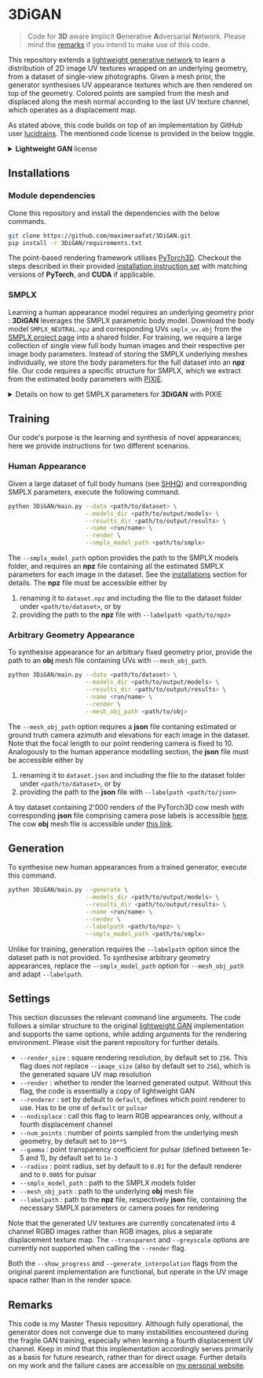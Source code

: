 # 3DiGAN

> Code for **3D** aware **i**mplicit **G**enerative **A**dversarial **N**etwork. Please mind the [remarks](#remarks) if you intend to make use of this code.

This repository extends a [lightweight generative network](https://github.com/lucidrains/lightweight-gan) to learn a distribution of 2D image UV textures wrapped on an underlying geometry, from a dataset of single-view photographs. Given a mesh prior, the generator synthesises UV appearance textures which are then rendered on top of the geometry. Colored points are sampled from the mesh and displaced along the mesh normal according to the last UV texture channel, which operates as a displacement map.

As stated above, this code builds on top of an implementation by GitHub user [lucidrains](https://github.com/lucidrains). The mentioned code license is provided in the below toggle.

<details>
<summary> <b>Lightweight GAN</b> license </summary>

```markdown
MIT License

Copyright (c) 2021 Phil Wang

Permission is hereby granted, free of charge, to any person obtaining a copy
of this software and associated documentation files (the "Software"), to deal
in the Software without restriction, including without limitation the rights
to use, copy, modify, merge, publish, distribute, sublicense, and/or sell
copies of the Software, and to permit persons to whom the Software is
furnished to do so, subject to the following conditions:

The above copyright notice and this permission notice shall be included in all
copies or substantial portions of the Software.

THE SOFTWARE IS PROVIDED "AS IS", WITHOUT WARRANTY OF ANY KIND, EXPRESS OR
IMPLIED, INCLUDING BUT NOT LIMITED TO THE WARRANTIES OF MERCHANTABILITY,
FITNESS FOR A PARTICULAR PURPOSE AND NONINFRINGEMENT. IN NO EVENT SHALL THE
AUTHORS OR COPYRIGHT HOLDERS BE LIABLE FOR ANY CLAIM, DAMAGES OR OTHER
LIABILITY, WHETHER IN AN ACTION OF CONTRACT, TORT OR OTHERWISE, ARISING FROM,
OUT OF OR IN CONNECTION WITH THE SOFTWARE OR THE USE OR OTHER DEALINGS IN THE
SOFTWARE.
```
</details>


## Installations

### Module dependencies

Clone this repository and install the dependencies with the below commands.
```bash
git clone https://github.com/maximeraafat/3DiGAN.git
pip install -r 3DiGAN/requirements.txt
```

The point-based rendering framework utilises [PyTorch3D](https://pytorch3d.org). Checkout the steps described in their provided [installation instruction set](https://github.com/facebookresearch/pytorch3d/blob/main/INSTALL.md) with matching versions of **PyTorch**, and **CUDA** if applicable.

### SMPLX
Learning a human appearance model requires an underlying geometry prior : **3DiGAN** leverages the SMPLX parametric body model. Download the body model `SMPLX_NEUTRAL.npz` and corresponding UVs `smplx_uv.obj` from the [SMPLX project page](https://smpl-x.is.tue.mpg.de) into a shared folder. For training, we require a large collection of single view full body human images and their respective per image body parameters. Instead of storing the SMPLX underlying meshes individually, we store the body parameters for the full dataset into an **npz** file. Our code requires a specific structure for SMPLX, which we extract from the estimated body parameters with [PIXIE](https://github.com/YadiraF/PIXIE).

<details>
<summary> Details on how to get SMPLX parameters for <b>3DiGAN</b> with PIXIE  </summary>

Our code expects a **npz** file containing a list of 8 tensors : `['global_orient', 'body_pose', 'jaw_pose', 'left_hand_pose', 'right_hand_pose', 'expression', 'betas', 'cam']`. All per subject parameters are obtained from the PIXIE output in the following way.

```python
import numpy as np

params = np.load(<name>_param.pkl, allow_pickle=True)
prediction = np.load(<name>_prediction.pkl, allow_pickle=True)

global_orient = params['global_pose']
body_pose = params['body_pose']
jaw_pose = params['jaw_pose']
left_hand_pose = params['left_hand_pose']
right_hand_pose = params['right_hand_pose']
expression = params['exp'][:10]
betas = params['shape'][:10]
cam = prediction['cam']
```

`<name>_param.pkl` and `<name>_prediction.pkl` are the respective PIXIE outputs for a given image. Finally, the SMPLX parameters are concatenated together for all subjects in the training dataset of interest. For instance, the final global orientation shape will be `global_orient.shape = (num_subjects, 1, 3, 3)`, where the equivalent shape for one single SMPLX body is `(1, 3, 3)`. An example of SMPLX parameters extracted with PIXIE for version 1.0 of the [SHHQ](https://github.com/stylegan-human/StyleGAN-Human/blob/main/docs/Dataset.md) dataset, containing 40'000 images of high-quality full-body humans, is accessible [here](https://drive.google.com/file/d/1SoPnvbPv4oxuLJw3yP8J4-fnHuyRqTnj/view?usp=share_link).
</details>


## Training

Our code's purpose is the learning and synthesis of novel appearances; here we provide instructions for two different scenarios.

### Human Appearance

Given a large dataset of full body humans (see [SHHQ](https://github.com/stylegan-human/StyleGAN-Human/blob/main/docs/Dataset.md)) and corresponding SMPLX parameters, execute the following command.

```bash
python 3DiGAN/main.py --data <path/to/dataset> \
                      --models_dir <path/to/output/models> \
                      --results_dir <path/to/output/results> \
                      --name <run/name> \
                      --render \
                      --smplx_model_path <path/to/smplx>
```

The `--smplx_model_path` option provides the path to the SMPLX models folder, and requires an **npz** file containing all the estimated SMPLX parameters for each image in the dataset. See the [installations](#installations) section for details. The **npz** file must be accessible either by

1. renaming it to `dataset.npz` and including the file to the dataset folder under `<path/to/dataset>`, or by
2. providing the path to the **npz** file with `--labelpath <path/to/npz>`

### Arbitrary Geometry Appearance

To synthesise appearance for an arbitrary fixed geometry prior, provide the path to an **obj** mesh file containing UVs with `--mesh_obj_path`.

```bash
python 3DiGAN/main.py --data <path/to/dataset> \
                      --models_dir <path/to/output/models> \
                      --results_dir <path/to/output/results> \
                      --name <run/name> \
                      --render \
                      --mesh_obj_path <path/to/obj>
```

The `--mesh_obj_path` option requires a **json** file contaning estimated or ground truth camera azimuth and elevations for each image in the dataset. Note that the focal length to our point rendering camera is fixed to 10. Analogously to the human apperance modelling section, the **json** file must be accessible either by

1. renaming it to `dataset.json` and including the file to the dataset folder under `<path/to/dataset>`, or by
2. providing the path to the **json** file with `--labelpath <path/to/json>`

A toy dataset containing 2'000 renders of the PyTorch3D cow mesh with corresponding **json** file  comprising camera pose labels is accessible [here](https://drive.google.com/file/d/1xvLTY2hiVhkrYXl3UQxLDmpsotxvWExo/view?usp=share_link). The cow **obj** mesh file is accessible under [this link](https://dl.fbaipublicfiles.com/pytorch3d/data/cow_mesh/cow.obj).


## Generation

To synthesise new human appearances from a trained generator, execute this command.

```bash
python 3DiGAN/main.py --generate \
                      --models_dir <path/to/output/models> \
                      --results_dir <path/to/output/results> \
                      --name <run/name> \
                      --render \
                      --labelpath <path/to/npz> \
                      --smplx_model_path <path/to/smplx>
```

Unlike for training, generation requires the `--labelpath` option since the dataset path is not provided. To synthesise arbitrary geometry appearances, replace the `--smplx_model_path` option for `--mesh_obj_path` and adapt `--labelpath`.

## Settings

This section discusses the relevant command line arguments. The code follows a similar structure to the original [lightweight GAN](https://github.com/lucidrains/lightweight-gan) implementation and supports the same options, while adding arguments for the rendering environment. Please visit the parent repository for further details.

* `--render_size` : square rendering resolution, by default set to `256`. This flag does not replace `--image_size` (also by default set to `256`), which is the generated square UV map resolution
* `--render` : whether to render the learned generated output. Without this flag, the code is essentially a copy of lightweight GAN
* `--renderer` : set by default to `default`, defines which point renderer to use. Has to be one of `default` or `pulsar`
* `--nodisplace` : call this flag to learn RGB appearances only, without a fourth displacement channel
* `--num_points` : number of points sampled from the underlying mesh geometry, by default set to `10**5`
* `--gamma` : point transparency coefficient for pulsar (defined between 1e-5 and 1), by default set to `1e-3`
* `--radius` : point radius, set by default to `0.01` for the default renderer and to `0.0005` for pulsar
* `--smplx_model_path` : path to the SMPLX models folder
* `--mesh_obj_path` : path to the underlying **obj** mesh file
* `--labelpath` : path to the **npz** file, respectively **json** file, containing the necessary SMPLX parameters or camera poses for rendering

Note that the generated UV textures are currently concatenated into 4 channel RGBD images rather than RGB images, plus a separate displacement texture map. The `--transparent` and `--greyscale` options are currently not supported when calling the `--render` flag.

Both the `--show_progress` and `--generate_interpolation` flags from the original parent implementation are functional, but operate in the UV image space rather than in the render space.


## Remarks

This code is my Master Thesis repository. Although fully operational, the generator does not converge due to many instabilities encountered during the fragile GAN training, especially when learning a fourth displacement UV channel. Keep in mind that this implementation accordingly serves primarily as a basis for future research, rather than for direct usage. Further details on my work and the failure cases are accessible on [my personal website](https://maximeraafat.github.io/projects/master).
